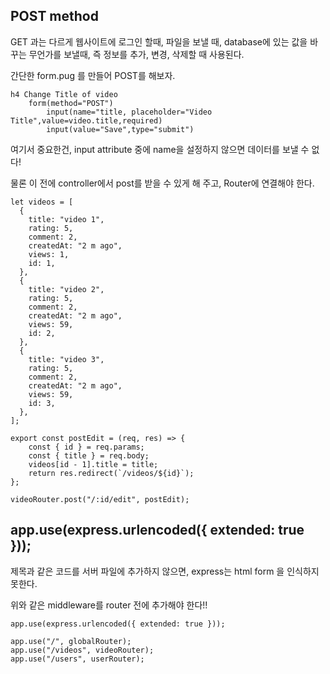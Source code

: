 ## POST method

GET 과는 다르게 웹사이트에 로그인 할때, 파일을 보낼 때, database에 있는 값을 바꾸는 무언가를 보낼때, 즉 정보를 추가, 변경, 삭제할 때 사용된다.

간단한 form.pug 를 만들어 POST를 해보자.

```
h4 Change Title of video
    form(method="POST")
        input(name="title, placeholder="Video Title",value=video.title,required)
        input(value="Save",type="submit")
```

여기서 중요한건, input attribute 중에 name을 설정하지 않으면 데이터를 보낼 수 없다!

물론 이 전에 controller에서 post를 받을 수 있게 해 주고, Router에 연결해야 한다.

```
let videos = [
  {
    title: "video 1",
    rating: 5,
    comment: 2,
    createdAt: "2 m ago",
    views: 1,
    id: 1,
  },
  {
    title: "video 2",
    rating: 5,
    comment: 2,
    createdAt: "2 m ago",
    views: 59,
    id: 2,
  },
  {
    title: "video 3",
    rating: 5,
    comment: 2,
    createdAt: "2 m ago",
    views: 59,
    id: 3,
  },
];

export const postEdit = (req, res) => {
    const { id } = req.params;
    const { title } = req.body;
    videos[id - 1].title = title;
    return res.redirect(`/videos/${id}`);
};
```

```
videoRouter.post("/:id/edit", postEdit);
```

## app.use(express.urlencoded({ extended: true }));

제목과 같은 코드를 서버 파일에 추가하지 않으면, express는 html form 을 인식하지 못한다.

위와 같은 middleware를 router 전에 추가해야 한다!!

```
app.use(express.urlencoded({ extended: true }));

app.use("/", globalRouter);
app.use("/videos", videoRouter);
app.use("/users", userRouter);
```
